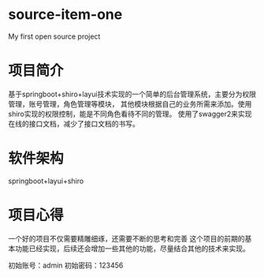# source-item-one
My first open source project
# 项目简介
基于springboot+shiro+layui技术实现的一个简单的后台管理系统，主要分为权限管理，账号管理，角色管理等模块，
其他模块根据自己的业务所需来添加。使用shiro实现的权限控制，能是不同角色看待不同的管理。
使用了swagger2来实现在线的接口文档，减少了接口文档的书写。
# 软件架构
springboot+layui+shiro
# 项目心得
一个好的项目不仅需要精雕细琢，还需要不断的思考和完善
这个项目的前期的基本功能已经实现，后续还会增加一些其他的功能，尽量结合其他的技术来实现。

初始账号：admin
初始密码：123456
